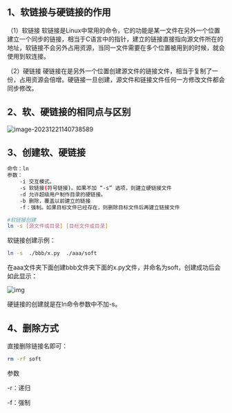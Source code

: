 ## 1、软链接与硬链接的作用

（1）软链接
软链接是Linux中常用的命令，它的功能是某一文件在另外一个位置建立一个同步的链接，相当于C语言中的指针，建立的链接直接指向源文件所在的地址，软链接不会另外占用资源，当同一文件需要在多个位置被用到的时候，就会使用到软连接。

（2）硬链接
硬链接在是另外一个位置创建源文件的链接文件，相当于复制了一份，占用资源会倍增。硬链接一旦创建，源文件和链接文件任何一方修改文件都会同步修改。

## 2、软、硬链接的相同点与区别

![image-20231221140738589](C:\Users\92579\AppData\Roaming\Typora\typora-user-images\image-20231221140738589.png)

## 3、创建软、硬链接

```bash
命令：ln 
参数：
	-i 交互模式。
	-s 软链接(符号链接)。如果不加 “-s” 选项，则建立硬链接文件
	-d 允许超级用户制作目录的硬链接。
	-b 删除，覆盖以前建立的链接
	-f：强制。如果目标文件已经存在，则删除目标文件后再建立链接文件
```

```bash
#软链接创建
ln -s [源文件或目录] [目标文件或目录]
```


 软链接创建示例：

```bash
ln -s  ./bbb/x.py  ./aaa/soft
```

在aaa文件夹下面创建bbb文件夹下面的x.py文件，并命名为soft，创建成功后会如此显示：

![img](https://img-blog.csdnimg.cn/b2a93037f9f948198a32dd2f14ce75dc.png)

硬链接的创建就是在ln命令参数中不加-s。

## 4、删除方式

直接删除链接名即可：

```bash
rm -rf soft
```

参数

-r：递归

-f：强制